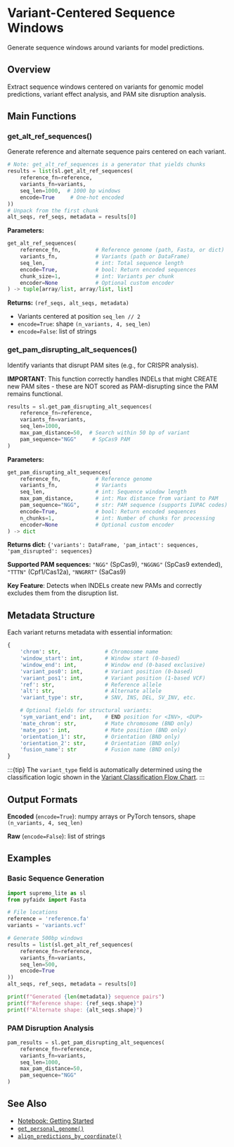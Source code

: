 # Variant-Centered Sequence Windows

Generate sequence windows around variants for model predictions.

## Overview

Extract sequence windows centered on variants for genomic model predictions, variant effect analysis, and PAM site disruption analysis.

## Main Functions

### get_alt_ref_sequences()

Generate reference and alternate sequence pairs centered on each variant.

```python
# Note: get_alt_ref_sequences is a generator that yields chunks
results = list(sl.get_alt_ref_sequences(
    reference_fn=reference,
    variants_fn=variants,
    seq_len=1000,  # 1000 bp windows
    encode=True     # One-hot encoded
))
# Unpack from the first chunk
alt_seqs, ref_seqs, metadata = results[0]
```

**Parameters:**
```python
get_alt_ref_sequences(
    reference_fn,           # Reference genome (path, Fasta, or dict)
    variants_fn,            # Variants (path or DataFrame)
    seq_len,                # int: Total sequence length
    encode=True,            # bool: Return encoded sequences
    chunk_size=1,           # int: Variants per chunk
    encoder=None            # Optional custom encoder
) -> tuple[array/list, array/list, list]
```

**Returns:** `(ref_seqs, alt_seqs, metadata)`
- Variants centered at position `seq_len // 2`
- `encode=True`: shape `(n_variants, 4, seq_len)`
- `encode=False`: list of strings

### get_pam_disrupting_alt_sequences()

Identify variants that disrupt PAM sites (e.g., for CRISPR analysis).

**IMPORTANT**: This function correctly handles INDELs that might CREATE new PAM sites - these are NOT scored as PAM-disrupting since the PAM remains functional.

```python
results = sl.get_pam_disrupting_alt_sequences(
    reference_fn=reference,
    variants_fn=variants,
    seq_len=1000,
    max_pam_distance=50,  # Search within 50 bp of variant
    pam_sequence="NGG"     # SpCas9 PAM
)
```

**Parameters:**
```python
get_pam_disrupting_alt_sequences(
    reference_fn,           # Reference genome
    variants_fn,            # Variants
    seq_len,                # int: Sequence window length
    max_pam_distance,       # int: Max distance from variant to PAM
    pam_sequence="NGG",     # str: PAM sequence (supports IUPAC codes)
    encode=True,            # bool: Return encoded sequences
    n_chunks=1,             # int: Number of chunks for processing
    encoder=None            # Optional custom encoder
) -> dict
```

**Returns dict:** `{'variants': DataFrame, 'pam_intact': sequences, 'pam_disrupted': sequences}`

**Supported PAM sequences:** `"NGG"` (SpCas9), `"NGGNG"` (SpCas9 extended), `"TTTN"` (Cpf1/Cas12a), `"NNGRRT"` (SaCas9)

**Key Feature**: Detects when INDELs create new PAMs and correctly excludes them from the disruption list.

## Metadata Structure

Each variant returns metadata with essential information:

```python
{
    'chrom': str,              # Chromosome name
    'window_start': int,       # Window start (0-based)
    'window_end': int,         # Window end (0-based exclusive)
    'variant_pos0': int,       # Variant position (0-based)
    'variant_pos1': int,       # Variant position (1-based VCF)
    'ref': str,                # Reference allele
    'alt': str,                # Alternate allele
    'variant_type': str,       # SNV, INS, DEL, SV_INV, etc.

    # Optional fields for structural variants:
    'sym_variant_end': int,    # END position for <INV>, <DUP>
    'mate_chrom': str,         # Mate chromosome (BND only)
    'mate_pos': int,           # Mate position (BND only)
    'orientation_1': str,      # Orientation (BND only)
    'orientation_2': str,      # Orientation (BND only)
    'fusion_name': str         # Fusion name (BND only)
}
```

:::{tip}
The `variant_type` field is automatically determined using the classification logic shown in the [Variant Classification Flow Chart](../_static/images/variant_classification.png).
:::

## Output Formats

**Encoded** (`encode=True`): numpy arrays or PyTorch tensors, shape `(n_variants, 4, seq_len)`

**Raw** (`encode=False`): list of strings

## Examples

### Basic Sequence Generation

```python
import supremo_lite as sl
from pyfaidx import Fasta

# File locations
reference = 'reference.fa'
variants = 'variants.vcf'

# Generate 500bp windows
results = list(sl.get_alt_ref_sequences(
    reference_fn=reference,
    variants_fn=variants,
    seq_len=500,
    encode=True
))
alt_seqs, ref_seqs, metadata = results[0]

print(f"Generated {len(metadata)} sequence pairs")
print(f"Reference shape: {ref_seqs.shape}")
print(f"Alternate shape: {alt_seqs.shape}")
```

### PAM Disruption Analysis

```python
pam_results = sl.get_pam_disrupting_alt_sequences(
    reference_fn=reference,
    variants_fn=variants,
    seq_len=1000,
    max_pam_distance=50,
    pam_sequence="NGG"
)
```


## See Also

- [Notebook: Getting Started](../notebooks/01_getting_started.ipynb)
- [`get_personal_genome()`](personalization.md)
- [`align_predictions_by_coordinate()`](prediction_alignment.md)
